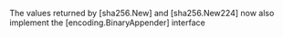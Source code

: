 The values returned by [sha256.New] and [sha256.New224] now also implement the [encoding.BinaryAppender] interface
